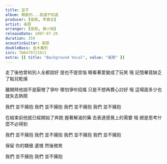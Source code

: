 ```yaml
---
title: 並不
album: 親愛的...我還不知道
producer: [張懸, 李壽全]
artist: 張懸
arranger: [張懸, 黃小楨]
releaseDate: 2007-07-20
duration: 359
acousticGuitar: 張懸
doubleBass: 金木義則
isrc: TWA470711011
extra: [{ title: "Background Vocal", value: "張懸" }]
---
```

走了後他曾和別人全都說好
提也不提苦惱 眼看著愛變成了玩笑
哦 記憶畢竟缺乏了點兒乾燥

離開時他說不是厭倦了爭吵
哪怕爭吵招搖 只是不想再費心討好
哦 這場面多少也就失去熱鬧

我們 並不擁抱
我們 並不擁抱
我們 並不擁抱
我們 並不擁抱

在結束前他就已經開始了奔跑
握著解渴的藥 去表達感覺上的需要
哦 總是思考什麼不必得到

我們 並不擁抱
我們 並不擁抱
我們 並不擁抱
我們 並不擁抱

保留 你的驕傲
遺憾 然後微笑

我們 並不擁抱
我們 並不擁抱